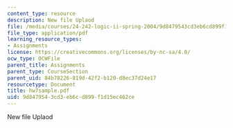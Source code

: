 ```yaml
---
content_type: resource
description: New file Uplaod
file: /media/courses/24-242-logic-ii-spring-2004/9d8479543cd3eb6cd899f1d15ec462ce_hw7sample.pdf
file_type: application/pdf
learning_resource_types:
- Assignments
license: https://creativecommons.org/licenses/by-nc-sa/4.0/
ocw_type: OCWFile
parent_title: Assignments
parent_type: CourseSection
parent_uid: 84b78226-819d-42f2-b120-d8ec37d24e17
resourcetype: Document
title: hw7sample.pdf
uid: 9d847954-3cd3-eb6c-d899-f1d15ec462ce
---
```

New file Uplaod